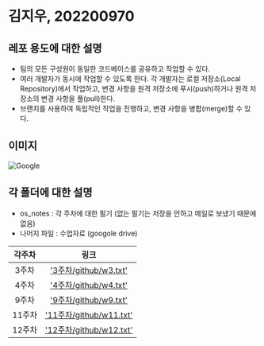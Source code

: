 # 김지우, 202200970

## 레포 용도에 대한 설명
- 팀의 모든 구성원이 동일한 코드베이스를 공유하고 작업할 수 있다.
- 여러 개발자가 동시에 작업할 수 있도록 한다. 각 개발자는 로컬 저장소(Local Repository)에서 작업하고, 변경 사항을 원격 저장소에 푸시(push)하거나 원격 저장소의 변경 사항을 풀(pull)한다.
- 브랜치를 사용하여 독립적인 작업을 진행하고, 변경 사항을 병합(merge)할 수 있다.

## 이미지
![Google](https://www.google.com/images/branding/googlelogo/2x/googlelogo_color_92x30dp.png)

## 각 폴더에 대한 설명
- os_notes : 각 주차에 대한 필기 (없는 필기는 저장을 안하고 메일로 보냈기 때문에 없음)
- 나머지 파일 : 수업자료 (googole drive)

|각주차|링크|
|:--:|:--:|
|3주차|['3주차/github/w3.txt'](https://github.com/wldn03/jiwoo/blob/main/os_notes/w3.txt)|
|4주차|['4주차/github/w4.txt'](https://github.com/wldn03/jiwoo/blob/main/os_notes/w4.txt)|
|9주차|['9주차/github/w9.txt'](https://github.com/wldn03/jiwoo/blob/main/os_notes/w9.txt)|
|11주차|['11주차/github/w11.txt'](https://github.com/wldn03/jiwoo/blob/main/os_notes/w11.txt)|
|12주차|['12주차/github/w12.txt'](https://github.com/wldn03/jiwoo/blob/main/os_notes/w12.txt)|
